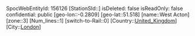 ﻿---
location: [51.518,-0.2809]
type: Station
tags:
- geo/Station
- Europe/United_Kingdom/London

---
SpocWebEntityId: 156126
[StationSId::]
isDeleted: false
isReadOnly: false
confidential: public
[geo-lon::-0.2809]
[geo-lat::51.518]
[name::West Acton]
[zone::3]
[Num_lines::1]
[switch-to-Rail::0]
[Country::[United_Kingdom](geo/Continent/Europe/United_Kingdom.md)]
[City::[London](geo/Continent/Europe/United_Kingdom/London.md)]

